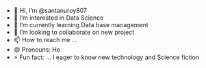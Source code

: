 - 👋 Hi, I’m @santanuroy807
- 👀 I’m interested in Data Science
- 🌱 I’m currently learning Data base management
- 💞️ I’m looking to collaborate on new project
- 📫 How to reach me ...
- 😄 Pronouns: He
- ⚡ Fun fact: ... I eager to know new technology and Science fiction 

<!---
santanuroy807/santanuroy807 is a ✨ special ✨ repository because its `README.md` (this file) appears on your GitHub profile.
You can click the Preview link to take a look at your changes.
--->

